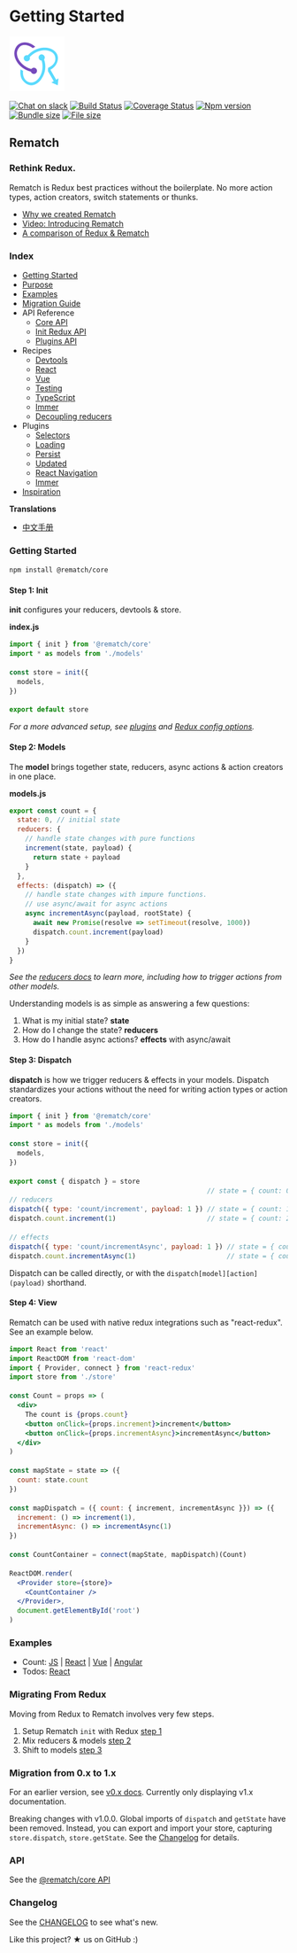 # Getting Started

![](./docs/_media/icon.svg)

[![Chat on slack](https://img.shields.io/badge/slack-rematchjs-blue.svg?logo=slack&style=flat)](https://rematchjs.slack.com)
[![Build Status](https://travis-ci.org/rematch/rematch.svg?branch=master)](https://travis-ci.org/rematch/rematch)
[![Coverage Status](https://coveralls.io/repos/github/rematch/rematch/badge.svg?branch=master)](https://coveralls.io/github/rematch/rematch?branch=master)
[![Npm version](https://img.shields.io/npm/v/@rematch/core?color=bright-green&style=flat)](https://badge.fury.io/js/%40rematch%2Fcore)
[![Bundle size](https://img.shields.io/badge/bundlesize-~5kb-brightgreen.svg?style=flat)](https://img.shields.io/badge/bundlesize-~5kb-brightgreen.svg?style=flat)
[![File size](https://img.shields.io/badge/dependencies-redux-brightgreen.svg?style=flat)](https://img.shields.io/badge/dependencies-redux-brightgreen.svg?style=flat)

## Rematch

### Rethink Redux.

Rematch is Redux best practices without the boilerplate. No more action types, action creators, switch statements or thunks.

* [Why we created Rematch](https://hackernoon.com/redesigning-redux-b2baee8b8a38)
* [Video: Introducing Rematch](https://www.youtube.com/watch?v=3ezSBYoL5do)
* [A comparison of Redux & Rematch](https://rematch.github.io/rematch/#/purpose.md)

### Index

* [Getting Started](./#getting-started)
* [Purpose](https://rematch.github.io/rematch/#/purpose.md)
* [Examples](https://rematch.github.io/rematch/#/examples)
* [Migration Guide](https://rematch.github.io/rematch/#/migrating-from-redux)
* API Reference
  * [Core API](https://rematch.github.io/rematch/#/api-reference/api.md)
  * [Init Redux API](https://rematch.github.io/rematch/#/api-reference/reduxapi.md)
  * [Plugins API](https://rematch.github.io/rematch/#/api-reference/pluginsapi.md)
* Recipes
  * [Devtools](https://rematch.github.io/rematch/#/recipes/devtools.md)
  * [React](https://rematch.github.io/rematch/#/recipes/react.md)
  * [Vue](https://rematch.github.io/rematch/#/recipes/vue.md)
  * [Testing](https://rematch.github.io/rematch/#/recipes/testing.md)
  * [TypeScript](https://rematch.github.io/rematch/#/recipes/typescript.md)
  * [Immer](https://rematch.github.io/rematch/#/recipes/immer.md)
  * [Decoupling reducers](https://rematch.github.io/rematch/#/recipes/decouplingreducers.md)
* Plugins
  * [Selectors](https://rematch.github.io/rematch/#/plugins/select.md)
  * [Loading](https://rematch.github.io/rematch/#/plugins/loading.md)
  * [Persist](https://rematch.github.io/rematch/#/plugins/persist.md)
  * [Updated](https://rematch.github.io/rematch/#/plugins/updated.md)
  * [React Navigation](https://rematch.github.io/rematch/#/plugins/react-navigation.md)
  * [Immer](https://rematch.github.io/rematch/#/plugins/immer.md)
* [Inspiration](https://rematch.github.io/rematch/#/inspiration.md)

**Translations**

* [中文手册](https://rematch.github.io/rematch/#/lang/zh-cn/)

### Getting Started

```bash
npm install @rematch/core
```

#### Step 1: Init

**init** configures your reducers, devtools & store.

**index.js**

```javascript
import { init } from '@rematch/core'
import * as models from './models'

const store = init({
  models,
})

export default store
```

_For a more advanced setup, see_ [_plugins_](https://github.com/rematch/rematch/tree/e4fe17537a947bbe8a9faf1e0e77099beb7fef91/docs/plugins.md) _and_ [_Redux config options_](api-reference/reduxapi.md)_._

#### Step 2: Models

The **model** brings together state, reducers, async actions & action creators in one place.

**models.js**

```javascript
export const count = {
  state: 0, // initial state
  reducers: {
    // handle state changes with pure functions
    increment(state, payload) {
      return state + payload
    }
  },
  effects: (dispatch) => ({
    // handle state changes with impure functions.
    // use async/await for async actions
    async incrementAsync(payload, rootState) {
      await new Promise(resolve => setTimeout(resolve, 1000))
      dispatch.count.increment(payload)
    }
  })
}
```

_See the_ [_reducers docs_](https://github.com/rematch/rematch/blob/master/docs/api.md#reducers) _to learn more, including how to trigger actions from other models._

Understanding models is as simple as answering a few questions:

1. What is my initial state? **state**
2. How do I change the state? **reducers**
3. How do I handle async actions? **effects** with async/await

#### Step 3: Dispatch

**dispatch** is how we trigger reducers & effects in your models. Dispatch standardizes your actions without the need for writing action types or action creators.

```javascript
import { init } from '@rematch/core'
import * as models from './models'

const store = init({
  models,
})

export const { dispatch } = store
                                                  // state = { count: 0 }
// reducers
dispatch({ type: 'count/increment', payload: 1 }) // state = { count: 1 }
dispatch.count.increment(1)                       // state = { count: 2 }

// effects
dispatch({ type: 'count/incrementAsync', payload: 1 }) // state = { count: 3 } after delay
dispatch.count.incrementAsync(1)                       // state = { count: 4 } after delay
```

Dispatch can be called directly, or with the `dispatch[model][action](payload)` shorthand.

#### Step 4: View

Rematch can be used with native redux integrations such as "react-redux". See an example below.

```jsx
import React from 'react'
import ReactDOM from 'react-dom'
import { Provider, connect } from 'react-redux'
import store from './store'

const Count = props => (
  <div>
    The count is {props.count}
    <button onClick={props.increment}>increment</button>
    <button onClick={props.incrementAsync}>incrementAsync</button>
  </div>
)

const mapState = state => ({
  count: state.count
})

const mapDispatch = ({ count: { increment, incrementAsync }}) => ({
  increment: () => increment(1),
  incrementAsync: () => incrementAsync(1)
})

const CountContainer = connect(mapState, mapDispatch)(Count)

ReactDOM.render(
  <Provider store={store}>
    <CountContainer />
  </Provider>,
  document.getElementById('root')
)
```

### Examples

* Count: [JS](https://codepen.io/Sh_McK/pen/BJMmXx?editors=1010) \| [React](https://codesandbox.io/s/3kpyz2nnz6) \| [Vue](https://codesandbox.io/s/n3373olqo0) \| [Angular](https://stackblitz.com/edit/rematch-angular-5-count)
* Todos: [React](https://codesandbox.io/s/92mk9n6vww)

### Migrating From Redux

Moving from Redux to Rematch involves very few steps.

1. Setup Rematch `init` with Redux [step 1](https://codesandbox.io/s/yw2wy1q929)
2. Mix reducers & models [step 2](https://codesandbox.io/s/9yk6rjok1r)
3. Shift to models [step 3](https://codesandbox.io/s/mym2x8m7v9)

### Migration from 0.x to 1.x

For an earlier version, see [v0.x docs](https://github.com/rematch/rematch/tree/v0). Currently only displaying v1.x documentation.

Breaking changes with v1.0.0. Global imports of `dispatch` and `getState` have been removed. Instead, you can export and import your store, capturing `store.dispatch`, `store.getState`. See the [Changelog](https://github.com/rematch/rematch/blob/master/CHANGELOG.md) for details.

### API

See the [@rematch/core API](https://rematch.github.io/rematch/#/api-reference/api.md)

### Changelog

See the [CHANGELOG](https://github.com/rematch/rematch/blob/master/CHANGELOG.md) to see what's new.

Like this project? ★ us on GitHub :\)

